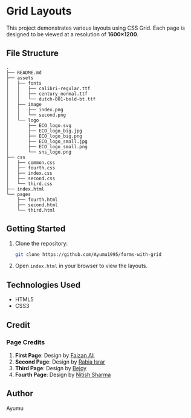 # Grid Layouts

This project demonstrates various layouts using CSS Grid.
Each page is designed to be viewed at a resolution of **1600×1200**.

## File Structure

```
.
├── README.md
├── assets
│   ├── fonts
│   │   ├── calibri-regular.ttf
│   │   ├── century_normal.ttf
│   │   └── dutch-801-bold-bt.ttf
│   ├── image
│   │   ├── index.png
│   │   └── second.png
│   └── logo
│       ├── ECO_logo.svg
│       ├── ECO_logo_big.jpg
│       ├── ECO_logo_big.png
│       ├── ECO_logo_small.jpg
│       ├── ECO_logo_small.png
│       └── sns_logo.png
├── css
│   ├── common.css
│   ├── fourth.css
│   ├── index.css
│   ├── second.css
│   └── third.css
├── index.html
└── pages
    ├── fourth.html
    ├── second.html
    └── third.html
```

## Getting Started

1. Clone the repository:
   ```sh
   git clone https://github.com/Ayumu1995/forms-with-grid
   ```
2. Open `index.html` in your browser to view the layouts.

## Technologies Used

- HTML5
- CSS3

## Credit

### Page Credits

1. **First Page**: Design by [Faizan Ali](https://www.figma.com/community/file/1285223148135860491)
2. **Second Page**: Design by [Rabia Israr](https://www.figma.com/community/file/1211313973694658452)
3. **Third Page**: Design by [Bejoy](https://www.figma.com/community/file/1295835845531190620)
4. **Fourth Page**: Design by [Nitish Sharma](https://www.figma.com/community/file/1199220142157640683)

## Author

Ayumu
